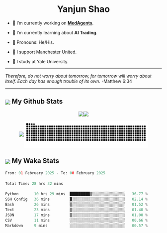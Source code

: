 

<h1 align="center">Yanjun Shao</h1>

- 🐒 I’m currently working on **[MedAgents](https://github.com/gersteinlab/MedAgents)**.

- 🦧 I’m currently learning about **AI Trading**.

- 🦍 Pronouns: He/His.

- 👹 I support Manchester United.

- 🐶 I study at Yale University.

---

<i> Therefore, do not worry about tomorrow, for tomorrow will worry about itself. Each day has enough trouble of its own. </i> -Matthew 6:34

---

<h2><img src="https://emojis.slackmojis.com/emojis/images/1579216111/7550/pikachu_wave.gif?1579216111" align="center" width="28" /> My Github Stats</h2>

<p align="center"><img align="center" src = "https://github-readme-stats.vercel.app/api?username=super-dainiu&show_icons=true&count_private=true&theme=tokyonight&hide=issues&line_height=30" width="400px"><img align="center" src = "https://github-readme-streak-stats.herokuapp.com/?user=super-dainiu&theme=tokyonight" width="400px"></p>

<p align="center"><img align="center" width="400px" src="https://github-readme-stats.vercel.app/api/top-langs/?username=super-dainiu&layout=compact&theme=tokyonight&hide=html,tex,jupyter%20notebook"><img align="center" width="400px" src="https://github.com/super-dainiu/super-dainiu/blob/output/github-contribution-grid-snake.svg"></p>

<h2><img src="https://emojis.slackmojis.com/emojis/images/1579216111/7550/pikachu_wave.gif?1579216111" align="center" width="28" /> My Waka Stats</h2>

<!--START_SECTION:waka-->

```python
From: 01 February 2025 - To: 08 February 2025

Total Time: 28 hrs 32 mins

Python       10 hrs 29 mins  █████████▒░░░░░░░░░░░░░░░   36.77 %
SSH Config   36 mins         ▓░░░░░░░░░░░░░░░░░░░░░░░░   02.14 %
Bash         26 mins         ▒░░░░░░░░░░░░░░░░░░░░░░░░   01.52 %
Text         23 mins         ▒░░░░░░░░░░░░░░░░░░░░░░░░   01.40 %
JSON         17 mins         ▒░░░░░░░░░░░░░░░░░░░░░░░░   01.00 %
CSV          11 mins         ░░░░░░░░░░░░░░░░░░░░░░░░░   00.66 %
Markdown     9 mins          ░░░░░░░░░░░░░░░░░░░░░░░░░   00.57 %
```

<!--END_SECTION:waka-->
